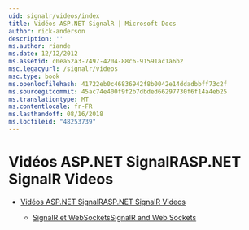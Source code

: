 ```yaml
---
uid: signalr/videos/index
title: Vidéos ASP.NET SignalR | Microsoft Docs
author: rick-anderson
description: ''
ms.author: riande
ms.date: 12/12/2012
ms.assetid: c0ea52a3-7497-4204-88c6-91591ac1a6b2
msc.legacyurl: /signalr/videos
msc.type: book
ms.openlocfilehash: 41722eb0c46836942f8b0042e14ddadbbff73c2f
ms.sourcegitcommit: 45ac74e400f9f2b7dbded66297730f6f14a4eb25
ms.translationtype: MT
ms.contentlocale: fr-FR
ms.lasthandoff: 08/16/2018
ms.locfileid: "48253739"
---
```

<a name="aspnet-signalr-videos"></a><span data-ttu-id="60efd-102">Vidéos ASP.NET SignalR</span><span class="sxs-lookup"><span data-stu-id="60efd-102">ASP.NET SignalR Videos</span></span>
====================
- [<span data-ttu-id="60efd-103">Vidéos ASP.NET SignalR</span><span class="sxs-lookup"><span data-stu-id="60efd-103">ASP.NET SignalR Videos</span></span>](getting-started/index.md)

    - [<span data-ttu-id="60efd-104">SignalR et WebSockets</span><span class="sxs-lookup"><span data-stu-id="60efd-104">SignalR and Web Sockets</span></span>](getting-started/signalr-and-web-sockets.md)
